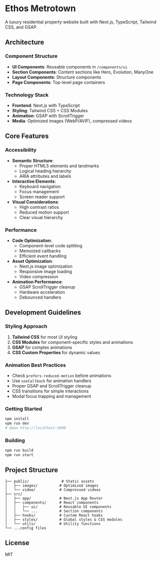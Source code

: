 # Ethos Metrotown

A luxury residential property website built with Next.js, TypeScript, Tailwind CSS, and GSAP.

## Architecture

### Component Structure
- **UI Components**: Reusable components in `/components/ui`
- **Section Components**: Content sections like Hero, Evolution, ManyOne
- **Layout Components**: Structure components
- **Page Components**: Top-level page containers

### Technology Stack
- **Frontend**: Next.js with TypeScript
- **Styling**: Tailwind CSS + CSS Modules
- **Animation**: GSAP with ScrollTrigger
- **Media**: Optimized images (WebP/AVIF), compressed videos

## Core Features

### Accessibility
- **Semantic Structure**:
  - Proper HTML5 elements and landmarks
  - Logical heading hierarchy
  - ARIA attributes and labels
- **Interactive Elements**:
  - Keyboard navigation
  - Focus management
  - Screen reader support
- **Visual Considerations**:
  - High contrast ratios
  - Reduced motion support
  - Clear visual hierarchy

### Performance
- **Code Optimization**:
  - Component-level code splitting
  - Memoized callbacks
  - Efficient event handling
- **Asset Optimization**:
  - Next.js image optimization
  - Responsive image loading
  - Video compression
- **Animation Performance**:
  - GSAP ScrollTrigger cleanup
  - Hardware acceleration
  - Debounced handlers

## Development Guidelines

### Styling Approach
1. **Tailwind CSS** for most UI styling
2. **CSS Modules** for component-specific styles and animations
3. **GSAP** for complex animations
4. **CSS Custom Properties** for dynamic values

### Animation Best Practices
- Check `prefers-reduced-motion` before animations
- Use `useCallback` for animation handlers
- Proper GSAP and ScrollTrigger cleanup
- CSS transitions for simple interactions
- Modal focus trapping and management

### Getting Started
```bash
npm install
npm run dev
# Open http://localhost:3000
```

### Building
```bash
npm run build
npm run start
```

## Project Structure
```
├── public/               # Static assets
│   ├── images/          # Optimized images
│   └── video/           # Compressed videos
├── src/
│   ├── app/             # Next.js App Router
│   ├── components/      # React components
│   │   ├── ui/          # Reusable UI components
│   │   └── ...          # Section components
│   ├── hooks/           # Custom React hooks
│   ├── styles/          # Global styles & CSS modules
│   └── utils/           # Utility functions
└── ...config files
```

## License
MIT
